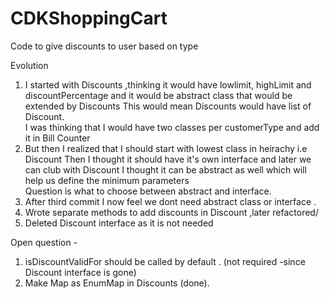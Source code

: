 # CDKShoppingCart
Code to give discounts to user based on type

Evolution
1. I started with Discounts ,thinking it would have lowlimit, highLimit and discountPercentage and it would be abstract class that would be extended by Discounts
This would mean Discounts would have list of Discount.
<br /> I was thinking that I would have two classes per customerType and add it in Bill Counter
2. But then I realized that I should start with lowest class in heirachy i.e Discount
Then I thought it should have it's own interface and later we can club with Discount
I thought it can be abstract as well which will help us define the minimum parameters
 <br /> Question is what to choose between abstract and interface.
3. After third commit I now feel we dont need abstract class or interface . 
4. Wrote separate methods to add discounts in Discount ,later refactored/
5. Deleted Discount interface as it is not needed
 
 Open question - 
 1. isDiscountValidFor should be called by default . (not required -since Discount interface is gone)
 2. Make Map as EnumMap in Discounts (done).
 
